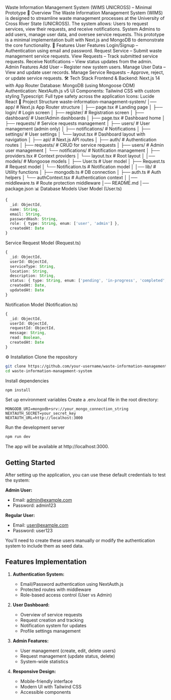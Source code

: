Waste Information Management System (WIMS UNICROSS) – Minimal Prototype
📌 Overview
The Waste Information Management System (WIMS) is designed to streamline waste management processes at the University of Cross River State (UNICROSS). The system allows:
Users to request services, view their requests, and receive notifications.
System Admins to add users, manage user data, and oversee service requests.
This prototype is a minimal implementation built with Next.js and MongoDB to demonstrate the core functionality.
🚀 Features
User Features
Login/Signup – Authentication using email and password.
Request Service – Submit waste management service requests.
View Requests – Track submitted service requests.
Receive Notifications – View status updates from the admin.
Admin Features
Add User – Register new system users.
Manage User Data – View and update user records.
Manage Service Requests – Approve, reject, or update service requests.
🛠 Tech Stack
Frontend & Backend: Next.js 14 with App Router
Database: MongoDB (using Mongoose ODM)
Authentication: NextAuth.js v5
UI Components: Tailwind CSS with custom styling
Typescript: Full type safety across the application
Icons: Lucide React
📂 Project Structure
waste-information-management-system/
│── app/                # Next.js App Router structure
│   ├── page.tsx        # Landing page
│   ├── login/          # Login screen
│   ├── register/       # Registration screen
│   ├── dashboard/      # User/Admin dashboards
│       ├── page.tsx    # Dashboard home
│       ├── requests/   # Service requests management
│       ├── users/      # User management (admin only)
│       ├── notifications/ # Notifications
│       ├── settings/   # User settings
│       └── layout.tsx  # Dashboard layout with navigation
│   ├── api/            # Next.js API routes
│       ├── auth/       # Authentication routes
│       ├── requests/   # CRUD for service requests
│       ├── users/      # Admin user management
│       └── notifications/ # Notification management
│   ├── providers.tsx   # Context providers
│   └── layout.tsx      # Root layout
│
│── models/             # Mongoose models
│   ├── User.ts         # User model
│   ├── Request.ts      # Request model
│   └── Notification.ts # Notification model
│
│── lib/                # Utility functions 
│   ├── mongodb.ts      # DB connection
│   ├── auth.ts         # Auth helpers
│   └── authContext.tsx # Authentication context
│
│── middleware.ts       # Route protection middleware
│── README.md
│── package.json
📊 Database Models
User Model (User.ts)
```typescript
{
  _id: ObjectId,
  name: String,
  email: String,
  passwordHash: String,
  role: { type: String, enum: ['user', 'admin'] },
  createdAt: Date
}
```

Service Request Model (Request.ts)
```typescript
{
  _id: ObjectId,
  userId: ObjectId,
  serviceType: String,
  location: String,
  description: String,
  status: { type: String, enum: ['pending', 'in-progress', 'completed', 'rejected'] },
  createdAt: Date,
  updatedAt: Date
}
```

Notification Model (Notification.ts)
```typescript
{
  _id: ObjectId,
  userId: ObjectId,
  requestId: ObjectId,
  message: String,
  read: Boolean,
  createdAt: Date
}
```
⚙️ Installation
Clone the repository
```bash
git clone https://github.com/your-username/waste-information-management-system.git
cd waste-information-management-system
```
Install dependencies
```bash
npm install
```
Set up environment variables
Create a .env.local file in the root directory:
```env
MONGODB_URI=mongodb+srv://your_mongo_connection_string
NEXTAUTH_SECRET=your_secret_key
NEXTAUTH_URL=http://localhost:3000
```
Run the development server
```bash
npm run dev
```
The app will be available at http://localhost:3000.

## Getting Started

After setting up the application, you can use these default credentials to test the system:

**Admin User:**
- Email: admin@example.com
- Password: admin123

**Regular User:**
- Email: user@example.com
- Password: user123

You'll need to create these users manually or modify the authentication system to include them as seed data.

## Features Implementation

1. **Authentication System:**
   - Email/Password authentication using NextAuth.js
   - Protected routes with middleware
   - Role-based access control (User vs Admin)

2. **User Dashboard:**
   - Overview of service requests
   - Request creation and tracking
   - Notification system for updates
   - Profile settings management

3. **Admin Features:**
   - User management (create, edit, delete users)
   - Request management (update status, delete)
   - System-wide statistics

4. **Responsive Design:**
   - Mobile-friendly interface
   - Modern UI with Tailwind CSS
   - Accessible components